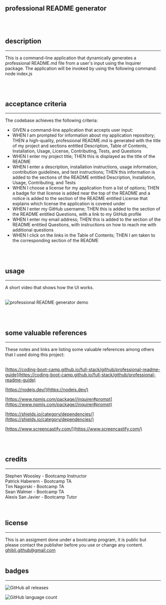 <br>

## **professional README generator**<br>
<br>
<br>

## description

***
This is a command-line application that dynamically generates a professional README.md file from a user's input using the Inquirer package. The application will be invoked by using the following command: node index.js

<br>
<br>

## acceptance criteria

***

The codebase achieves the following criteria:<br>

* GIVEN a command-line application that accepts user input:<br>
* WHEN I am prompted for information about my application repository; THEN a high-quality, professional README.md is generated with the title of my project and sections entitled Description, Table of Contents, Installation, Usage, License, Contributing, Tests, and Questions<br>
* WHEN I enter my project title; THEN this is displayed as the title of the README<br>
* WHEN I enter a description, installation instructions, usage information, contribution guidelines, and test instructions; THEN this information is added to the sections of the README entitled Description, Installation, Usage, Contributing, and Tests<br>
* WHEN I choose a license for my application from a list of options; THEN a badge for that license is added near the top of the README and a notice is added to the section of the README entitled License that explains which license the application is covered under<br>
* WHEN I enter my GitHub username; THEN this is added to the section of the README entitled Questions, with a link to my GitHub profile<br>
* WHEN I enter my email address; THEN this is added to the section of the README entitled Questions, with instructions on how to reach me with additional questions<br>
* WHEN I click on the links in the Table of Contents; THEN I am taken to the corresponding section of the README<br>
<br>
<br>

## usage

***

A short video that shows how the UI works.<br>
<br>

![professional README generator demo](assets/images/professional-readme-generator.gif)

<br>
<br>

## some valuable references

***

These notes and links are listing some valuable references among others that I used doing this project:<br>
<br>

[https://coding-boot-camp.github.io/full-stack/github/professional-readme-guide](https://coding-boot-camp.github.io/full-stack/github/professional-readme-guide)

[https://nodejs.dev/](https://nodejs.dev/)

[https://www.npmjs.com/package//inquirer#prompt](https://www.npmjs.com/package//inquirer#prompt)

[https://shields.io/category/dependencies/](https://shields.io/category/dependencies/)

[https://www.screencastify.com/](https://www.screencastify.com/)

<br>
<br>

## credits

***

Stephen Woosley - Bootcamp Instructor<br>
Patrick Haberern - Bootcamp TA<br>
Tim Nagorski - Bootcamp TA<br>
Sean Walmer - Bootcamp TA<br>
Alexis San Javier - Bootcamp Tutor<br>
<br>
<br>

## license

***

This is an assigment done under a bootcamp program, it is public but please contact the publisher before you use or
change any content.<br>
ghibli.github@gmail.com
<br>
<br>

## badges

***

![GitHub all releases](https://img.shields.io/github/downloads/AranATA/accessible-horiseon/total)

![GitHub language count](https://img.shields.io/github/languages/count/AranATA/accessible-horiseon)
<br>
<br>
